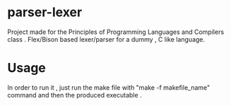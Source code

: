 # parser-lexer
Project made for the Principles of Programming Languages and Compilers class . Flex/Bison  based lexer/parser for a dummy , C like language. 

# Usage
In order to run it , just run the make file with "make -f makefile_name" command and then the produced executable .
